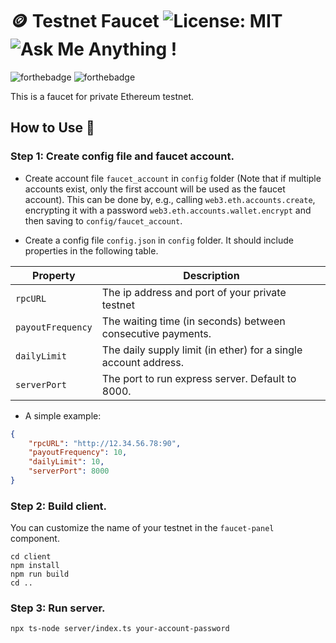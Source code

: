 # :coin: Testnet Faucet ![License: MIT](https://img.shields.io/badge/License-MIT-blue.svg) ![Ask Me Anything !](https://img.shields.io/badge/Ask%20me-anything-pink.svg)

![forthebadge](https://forthebadge.com/images/badges/made-with-typescript.svg)
![forthebadge](https://forthebadge.com/images/badges/powered-by-coffee.svg)

This is a faucet for private Ethereum testnet.

## How to Use 🍕

### Step 1: Create config file and faucet account.

- Create account file `faucet_account` in `config` folder (Note that if multiple accounts exist, only the first account will be used as the faucet account).
This can be done by, e.g., calling `web3.eth.accounts.create`, encrypting it with a password `web3.eth.accounts.wallet.encrypt` and then saving to `config/faucet_account`.

- Create a config file `config.json` in `config` folder. It should include properties in the following table.

| Property | Description |
| --- | ----------- |
| `rpcURL` | The ip address and port of your private testnet |
| `payoutFrequency` | The waiting time (in seconds) between consecutive payments. |
| `dailyLimit` | The daily supply limit (in ether) for a single account address. |
| `serverPort` | The port to run express server. Default to 8000. |

- A simple example:

```json
{
    "rpcURL": "http://12.34.56.78:90",
    "payoutFrequency": 10,
    "dailyLimit": 10,
    "serverPort": 8000
}
```

### Step 2: Build client.

You can customize the name of your testnet in the `faucet-panel` component.

```shell
cd client 
npm install
npm run build
cd ..
```

### Step 3: Run server.

```shell
npx ts-node server/index.ts your-account-password
```